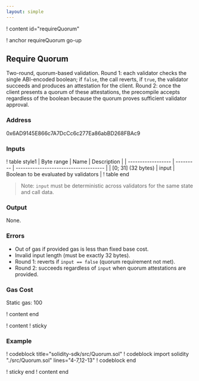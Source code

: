 ```yaml
---
layout: simple
---
```


! content id="requireQuorum"

! anchor requireQuorum go-up
## Require Quorum

Two-round, quorum-based validation. Round 1: each validator checks the single ABI-encoded boolean; if `false`, the call reverts, if `true`, the validator succeeds and produces an attestation for the client. Round 2: once the client presents a quorum of these attestations, the precompile accepts regardless of the boolean because the quorum proves sufficient validator approval.

### Address

0x6AD9145E866c7A7DcCc6c277Ea86abBD268FBAc9

### Inputs

! table style1
| Byte range         | Name      | Description                           |
| ------------------ | --------- | ------------------------------------- |
| [0; 31] (32 bytes) | input     | Boolean to be evaluated by validators |
! table end

> Note: `input` must be deterministic across validators for the same state and call data.

### Output

None.

### Errors

- Out of gas if provided gas is less than fixed base cost.
- Invalid input length (must be exactly 32 bytes).
- Round 1: reverts if `input == false` (quorum requirement not met).
- Round 2: succeeds regardless of `input` when quorum attestations are provided.

### Gas Cost

Static gas: 100

! content end


! content
! sticky

### Example

! codeblock title="solidity-sdk/src/Quorum.sol"
! codeblock import solidity "./src/Quorum.sol" lines="4-7,12-13"
! codeblock end

! sticky end
! content end